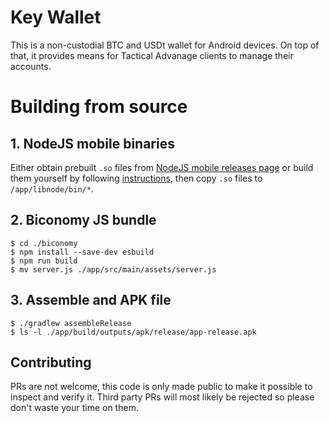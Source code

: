# Key Wallet
This is a non-custodial BTC and USDt wallet for Android devices. On top of that, it provides means for Tactical Advanage clients to manage their accounts.

# Building from source

## 1. NodeJS mobile binaries

Either obtain prebuilt `.so` files from [NodeJS mobile releases page](https://github.com/nodejs-mobile/nodejs-mobile/releases/tag/v18.20.4) 
or build them yourself by following [instructions](https://github.com/nodejs-mobile/nodejs-mobile/blob/main/doc_mobile/BUILDING.md), 
then copy `.so` files to `/app/libnode/bin/*`.

## 2. Biconomy JS bundle
```
$ cd ./biconomy
$ npm install --save-dev esbuild
$ npm run build
$ mv server.js ./app/src/main/assets/server.js
```

## 3. Assemble and APK file
```
$ ./gradlew assembleRelease
$ ls -l ./app/build/outputs/apk/release/app-release.apk
```

## Contributing

PRs are not welcome, this code is only made public to make it possible to inspect and verify it. 
Third party PRs will most likely be rejected so please don't waste your time on them.
